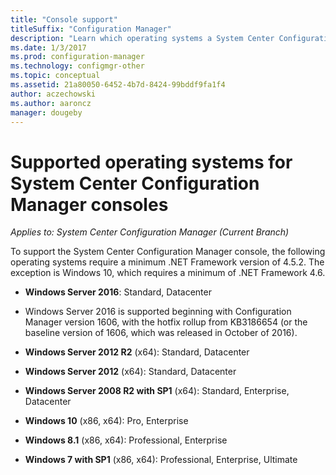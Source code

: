 ```yaml
---
title: "Console support"
titleSuffix: "Configuration Manager"
description: "Learn which operating systems a System Center Configuration Manager console supports."
ms.date: 1/3/2017
ms.prod: configuration-manager
ms.technology: configmgr-other
ms.topic: conceptual
ms.assetid: 21a80050-6452-4b7d-8424-99bddf9fa1f4
author: aczechowski
ms.author: aaroncz
manager: dougeby
---
```

# Supported operating systems for System Center Configuration Manager consoles

*Applies to: System Center Configuration Manager (Current Branch)*


 To support the System Center Configuration Manager console, the following operating systems require a minimum .NET Framework version of 4.5.2. The exception is Windows 10, which requires a minimum of .NET Framework 4.6.  

-   **Windows Server 2016**: Standard, Datacenter  
  - Windows Server 2016 is supported beginning with Configuration Manager version 1606, with the hotfix rollup from KB3186654 (or the baseline version of 1606, which was released in October of 2016).  


-   **Windows Server 2012 R2** (x64): Standard, Datacenter  

-   **Windows Server 2012** (x64): Standard, Datacenter  

-   **Windows Server 2008 R2 with SP1** (x64): Standard, Enterprise, Datacenter  

-   **Windows 10** (x86, x64): Pro, Enterprise  

-   **Windows 8.1** (x86, x64): Professional, Enterprise  

<!---   **Windows 8** (x86, x64): Professional, Enterprise  -removed Jan 12,2018 sms505863-->

-   **Windows 7 with SP1** (x86, x64): Professional, Enterprise, Ultimate  
